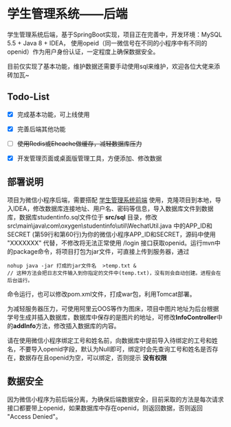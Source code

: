 # 学生管理系统——后端
学生管理系统后端，基于SpringBoot实现，项目正在完善中，开发环境：MySQL 5.5 + Java 8  + IDEA，
使用opeid（同一微信号在不同的小程序中有不同的openid）作为用户身份认证，一定程度上确保数据安全。

目前仅实现了基本功能，维护数据还需要手动使用sql来维护，欢迎各位大佬来添砖加瓦~


## Todo-List

- [x] 完成基本功能，可上线使用
- [x] 完善后端其他功能
- [ ] <del>使用Redis或Ehcache做缓存，减轻数据库压力</del>
- [x] 开发管理页面或桌面版管理工具，方便添加、修改数据



## 部署说明

项目为微信小程序后端，需要搭配 [学生管理系统前端](https://github.com/weingxing/StudentInfo-fronted) 使用，克隆项目到本地，导入IDEA，修改数据库连接地址、用户名、密码等信息，导入数据库文件到数据库，数据库studentinfo.sql文件位于 **src/sql** 目录，修改src\main\java\com\oxygen\studentinfo\util\WechatUtil.java 中的APP_ID和SECRET (第59行和第60行)为你的微信小程序APP_ID和SECRET，源码中使用 "XXXXXXX" 代替，不修改将无法正常使用 /login 接口获取openid。运行mvn中的package命令，将项目打包为jar文件，可直接上传到服务器，通过

```shell
nohup java -jar 打成的jar文件名  >temp.txt &
// 这种方法会把日志文件输入到你指定的文件中(temp.txt)，没有则会自动创建。进程会在后台运行。
```

命令运行，也可以修改pom.xml文件，打成war包，利用Tomcat部署。



为减轻服务器压力，可使用阿里云OOS等作为图床，项目中图片地址为后台根据学号生成并插入数据库，数据库中保存的是图片的地址，可修改**InfoController**中的**addInfo**方法，修改插入数据库的内容。

请在使用微信小程序绑定工号和姓名前，向数据库中提前导入待绑定的工号和姓名，不要导入openid字段，默认为Null即可，绑定时会先查询工号和姓名是否存在，数据存在且openid为空，可以绑定，否则提示 **没有权限**

## 数据安全

因为微信小程序为前后端分离，为确保后端数据安全，目前采取的方法是每次请求接口都要带上openid，如果数据库中存在openid，则返回数据，否则返回 "Access Denied"。
